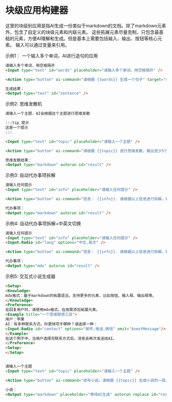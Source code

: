 # 块级应用构建器

这里的块级别应用是指AI生成一份类似于markdown的文档。除了markdown元素外，包含了自定义的块级元素和内联元素。
这些拓展元素尽量克制，只包含最基础的元素，方便AI理解和生成。但是基本上需要包括输入、输出、按钮等核心元素。
输入可以通过变量来引用。

示例1：
一个输入多个单词，AI进行造句的应用
```markdown
请输入多个单词，用空格隔开
<Input type="text" id="words" placeholder="请输入多个单词，用空格隔开" />

<Action type="button" ai-command="请根据 {{words}} 生成一个句子" target="sentence">生成</Action>

生成结果：
<Output type="text" id="sentence" />
```
示例2:
思维发散机
```markdown
请输入一个主题，AI会根据这个主题进行思维发散

:::tip 提示
这是一个提示
:::

<Input type="text" id="topic" placeholder="请输入一个主题" />

<Action type="button" ai-command="请根据 {{topic}} 进行思维发散，输出至少5个相关的主题" model="gpt-4o" target="result">生成</Action>

思维发散结果：
<Output type="markdown" autorun id="result" />
```

示例3:
自动代办事项拆解
```markdown
请输入任何提示
<Input type="text" id="info" placeholder="请输入任何提示" />

<Action type="button" ai-command="信息： {{info}}. 请根据以上信息进行拆解，输出5个代办事项" model="gpt-4o" target="result">生成</Action>

代办事项：
<Output type="markdown" autorun id="result" />
```

示例4:
自动代办事项拆解+中英文切换
```markdown
请输入任何提示
<Input type="text" id="info" placeholder="请输入任何提示" />
<Input.Radio id="lang" options="中文,英文" />

<Action type="button" ai-command="信息： {{info}}. 请根据以上信息进行拆解，输出5个代办事项. 语言：{{lang}}" model="gpt-4o" target="result">生成</Action>

代办事项：
<Output type="mdx" autorun id="result" />
```

示例5:
交互式小说生成器
```markdown
<Setup>
<Knowledge>
mdx格式：基于markdown的拓展语法，支持更多的元素，比如按钮、输入框、输出框等。
</Knowledge>
<Preference>
在回复用户时，请使用mdx格式。在按需添加拓展元素。
<Example title="一个思维联想工具">
用户：苹果
AI：有多种联系方式。你更倾项于哪种？请选择一种：
<Input.Radio id="contact" options="邮件,电话,微信" emit="$nextMessage"/>
</Example>
在这个例子中，当用户选择完联系方式后，消息会再次发送给AI。
</Preference>
<Setup>
</Setup>


请输入一个主题
<Input type="text" id="topic" placeholder="请输入一个主题" />

<Action type="button" ai-command="续写小说。请根据 {{topic}} 生成小说的一段，并且考虑后续的不同发展方向，每个方向给出一个选项" model="gpt-4o" target="result">生成</Action>

小说：
<Output type="markdown" placeholder="等待AI生成" autorun replace id="result" />

```